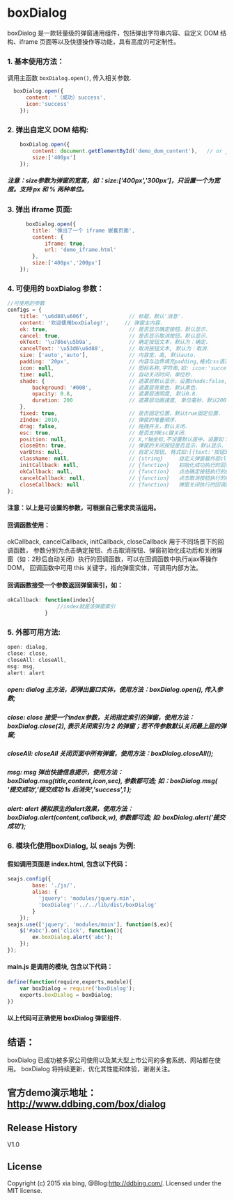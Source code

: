 # boxDialog
boxDialog 是一款轻量级的弹窗通用组件，包括弹出字符串内容、自定义 DOM 结构、iframe 页面等以及快捷操作等功能，具有高度的可定制性。


### 1. 基本使用方法：
调用主函数 `boxDialog.open()`, 传入相关参数.

```js
  boxDialog.open({
	  content: '（成功）success',
	  icon:'success'	
  	});
```

### 2. 弹出自定义 DOM 结构:

```js
    boxDialog.open({
		content: document.getElementById('demo_dom_content'),   // or jQuery： $('#demo_dom_content')[0]
		size:['400px']
	});
```
##### 注意：size参数为弹窗的宽高，如：size:['400px','300px']，只设置一个为宽度。支持 px 和 % 两种单位。

### 3. 弹出 iframe 页面:
```js
      boxDialog.open({
		title: '弹出了一个 iframe 嵌套页面',
		content: {
			iframe: true,
			url: 'demo_iframe.html'
		},
		size:['400px','200px']
	});
```

### 4. 可使用的 boxDialog 参数：

```js
//可使用的参数
configs = {
	title: '\u6d88\u606f',		       // 标题，默认'消息'.
	content: '欢迎使用boxDialog!',     // 弹窗主内容.
	ok: true,					       // 是否显示确定按钮，默认显示.
	cancel: true,				       // 是否显示取消按钮，默认显示.
	okText: '\u786e\u5b9a',		       // 确定按钮文本，默认为：确定. 
	cancelText: '\u53d6\u6d88',	       // 取消按钮文本, 默认为：取消.
	size: ['auto','auto'],             // 内容宽，高, 默认auto.
	padding: '20px',		           // 内容与边界填充padding,格式css语法.
	icon: null,					       // 图标名称,字符串,如: icon:'success'.
	time: null,					       // 自动关闭时间，单位秒.
	shade: {						   // 遮罩层默认显示，设置shade:false, 不显示遮罩.
		background: '#000',			   // 遮罩层背景色，默认黑色.
		opacity: 0.8,                  // 遮罩层透明度, 默认0.8.
		duration: 200                  // 遮罩层动画速度, 单位毫秒，默认200.
	},				       
	fixed: true,				       // 是否固定位置，默认true固定位置.
	zIndex: 2010,				       // 弹窗的堆叠顺序.
	drag: false,				       // 拖拽开关，默认关闭.
	esc: true,					       // 是否支持Esc键关闭.
	position: null,	       	           // X,Y轴坐标,不设置默认居中，设置如：{left:'100px',top:'100px'}.
	closeBtn: true,                    // 弹窗的关闭按钮是否显示，默认显示.
	varBtns: null,				   	   // 自定义按钮, 格式如:[{text:'按钮3',className:null,callback:null},{text:'按钮4',className:null,callback:null}].
	className: null,				   // {string}     自定义弹窗最外层class.
	initCallback: null,			       // {function}   初始化成功执行的回调函数.
	okCallback: null,				   // {function}   点击确定按钮执行的回调函数.
	cancelCallback: null,			   // {function}   点击取消按钮执行的回调函数.
	closeCallback: null			       // {function}   弹窗关闭执行的回调函数.
};
```
#### 注意：以上是可设置的参数，可根据自己需求灵活运用。

#### 回调函数使用：
okCallback, cancelCallback, initCallback, closeCallback 用于不同场景下的回调函数， 参数分别为点击确定按钮、点击取消按钮、弹窗初始化成功后和关闭弹窗（如：2秒后自动关闭）执行的回调函数，可以在回调函数中执行ajax等操作DOM，
回调函数中可用 this 关键字，指向弹窗实体，可调用内部方法。

#### 回调函数接受一个参数返回弹窗索引，如：
```js
okCallback: function(index){
				//index就是该弹窗索引
			}

```


### 5. 外部可用方法:

```js
open: dialog,
close: close,
closeAll: closeAll,
msg: msg,
alert: alert
```

##### open: dialog	主方法，即弹出窗口实体，使用方法：boxDialog.open(), 传入参数;
##### close: close	接受一个index参数，关闭指定索引的弹窗，使用方法：boxDialog.close(2), 表示关闭索引为 2 的弹窗；若不传参数默认关闭最上层的弹窗;
##### closeAll: closeAll	关闭页面中所有弹窗，使用方法：boxDialog.closeAll();
##### msg: msg	弹出快捷信息提示，使用方法：boxDialog.msg(title,content,icon,sec), 参数都可选; 如：boxDialog.msg( '提交成功','提交成功 1s 后消失','success',1 );
##### alert: alert 模拟原生的alert效果，使用方法：boxDialog.alert(content,callback,w), 参数都可选; 如: boxDialog.alert('提交成功');


### 6. 模块化使用boxDialog, 以 seajs 为例:
#### 假如调用页面是 index.html, 包含以下代码：
```js
seajs.config({
        base: './js/',
        alias: {
          'jquery': 'modules/jquery.min',
          'boxDialog':'../../lib/dist/boxDialog'
      	}
    });
seajs.use(['jquery', 'modules/main'], function($,ex){
	$('#abc').on('click', function(){
		ex.boxDialog.alert('abc');
	});
});
```
#### main.js 是调用的模块, 包含以下代码：
```js
define(function(require,exports,module){
	var boxDialog = require('boxDialog');
	exports.boxDialog = boxDialog;
})
```
#### 以上代码可正确使用 boxDialog 弹窗组件.

## 结语：
boxDialog 已成功被多家公司使用以及某大型上市公司的多套系统、网站都在使用。 boxDialog 将持续更新，优化其性能和体验，谢谢关注。

## 官方demo演示地址：http://www.ddbing.com/box/dialog

## Release History
V1.0

## License
Copyright (c) 2015 xia bing, @Blog:http://ddbing.com/. Licensed under the MIT license.
